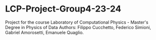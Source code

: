 # LCP-Project-Group4-23-24
Project for the course Laboratory of Computational Physics - Master's Degree in Physics of Data
Authors: Filippo Cucchetto, Federico Simioni, Gabriel Amorosetti, Emanuele Quaglio.

